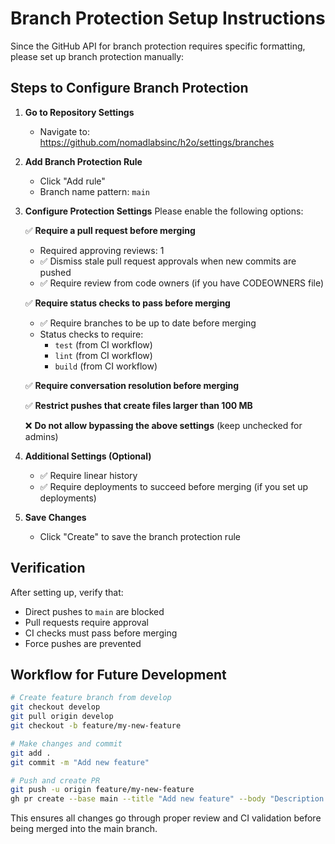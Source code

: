 # Branch Protection Setup Instructions

Since the GitHub API for branch protection requires specific formatting, please set up branch protection manually:

## Steps to Configure Branch Protection

1. **Go to Repository Settings**
   - Navigate to: https://github.com/nomadlabsinc/h2o/settings/branches

2. **Add Branch Protection Rule**
   - Click "Add rule"
   - Branch name pattern: `main`

3. **Configure Protection Settings**
   Please enable the following options:

   ✅ **Require a pull request before merging**
   - Required approving reviews: 1
   - ✅ Dismiss stale pull request approvals when new commits are pushed
   - ✅ Require review from code owners (if you have CODEOWNERS file)

   ✅ **Require status checks to pass before merging**
   - ✅ Require branches to be up to date before merging
   - Status checks to require:
     - `test` (from CI workflow)
     - `lint` (from CI workflow) 
     - `build` (from CI workflow)

   ✅ **Require conversation resolution before merging**

   ✅ **Restrict pushes that create files larger than 100 MB**

   ❌ **Do not allow bypassing the above settings** (keep unchecked for admins)

4. **Additional Settings (Optional)**
   - ✅ Require linear history
   - ✅ Require deployments to succeed before merging (if you set up deployments)

5. **Save Changes**
   - Click "Create" to save the branch protection rule

## Verification

After setting up, verify that:
- Direct pushes to `main` are blocked
- Pull requests require approval
- CI checks must pass before merging
- Force pushes are prevented

## Workflow for Future Development

```bash
# Create feature branch from develop
git checkout develop
git pull origin develop
git checkout -b feature/my-new-feature

# Make changes and commit
git add .
git commit -m "Add new feature"

# Push and create PR
git push -u origin feature/my-new-feature
gh pr create --base main --title "Add new feature" --body "Description of changes"
```

This ensures all changes go through proper review and CI validation before being merged into the main branch.